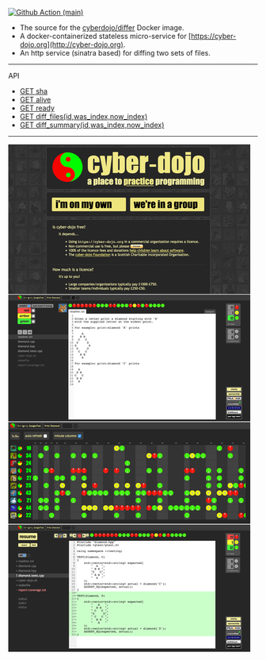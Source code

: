[![Github Action (main)](https://github.com/cyber-dojo/differ/actions/workflows/main.yml/badge.svg)](https://github.com/cyber-dojo/differ/actions)

- The source for the [cyberdojo/differ](https://hub.docker.com/r/cyberdojo/differ/tags) Docker image.
- A docker-containerized stateless micro-service for [https://cyber-dojo.org](http://cyber-dojo.org).
- An http service (sinatra based) for diffing two sets of files.

***
API

* [GET sha](docs/api.md#get-sha)
* [GET alive](docs/api.md#get-alive)  
* [GET ready](docs/api.md#get-ready)
* [GET diff_files(id,was_index,now_index)](docs/api.md#get-diff_filesidwas_indexnow_index)
* [GET diff_summary(id,was_index,now_index)](docs/api.md#get-diff_summaryidwas_indexnow_index)

***

![cyber-dojo.org home page](https://github.com/cyber-dojo/cyber-dojo/blob/master/shared/home_page_snapshot.png)
